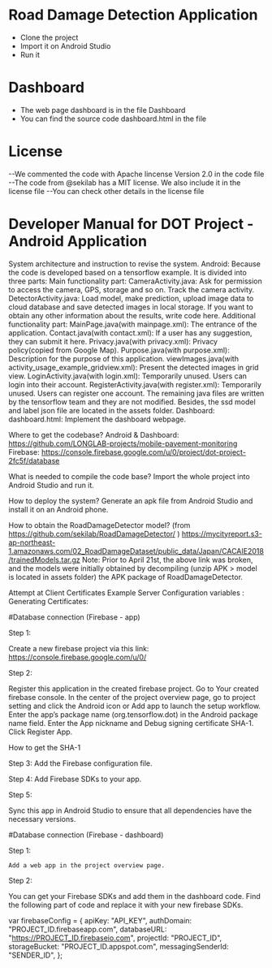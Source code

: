 # Road Damage Detection Application

- Clone the project
- Import it on Android Studio
- Run it

# Dashboard

- The web page dashboard is in the file Dashboard
- You can find the source code dashboard.html in the file

# License

--We commented the code with Apache lincense Version 2.0 in the code file
--The code from @sekilab has a MIT license. We also include it in the license file
--You can check other details in the license file 

# Developer Manual for DOT Project - Android Application


System architecture and instruction to revise the system.
Android: Because the code is developed based on a tensorflow example. It is divided into three parts:
Main functionality part: 
CameraActivity.java: Ask for permission to access the camera, GPS, storage and so on. Track the camera activity. 
DetectorActivity.java: Load model, make prediction, upload image data to cloud database and save detected images in local storage. If you want to obtain any other information about the results, write code here.
Additional functionality part:
MainPage.java(with mainpage.xml): The entrance of the application.
Contact.java(with contact.xml): If a user has any suggestion, they can submit it here.
Privacy.java(with privacy.xml): Privacy policy(copied from Google Map).
Purpose.java(with purpose.xml): Description for the purpose of this application.
viewImages.java(with activity_usage_example_gridview.xml): Present the detected images in grid view.
LoginActivity.java(with login.xml): Temporarily unused. Users can login into their account.
RegisterActivity.java(with register.xml): Temporarily unused. Users can register one account.
The remaining java files are written by the tensorflow team and they are not modified.
Besides, the ssd model and label json file are located in the assets folder.
Dashboard: dashboard.html: Implement the dashboard webpage.

Where to get the codebase? 
Android & Dashboard: 
https://github.com/LONGLAB-projects/mobile-pavement-monitoring
Firebase: https://console.firebase.google.com/u/0/project/dot-project-2fc5f/database

What is needed to compile the code base?
Import the whole project into Android Studio and run it.

How to deploy the system?
Generate an apk file from Android Studio and install it on an Android phone.

How to obtain the RoadDamageDetector model?
(from https://github.com/sekilab/RoadDamageDetector/ )
https://mycityreport.s3-ap-northeast-1.amazonaws.com/02_RoadDamageDataset/public_data/Japan/CACAIE2018/trainedModels.tar.gz 
Note: Prior to April 21st, the above link was broken, and the models were initially obtained by decompiling (unzip APK > model is located in assets folder) the APK package of RoadDamageDetector. 

Attempt at Client Certificates
Example Server Configuration variables : 
Generating Certificates:




#Database connection (Firebase - app)

Step 1:

Create a new firebase project via this link: https://console.firebase.google.com/u/0/

Step 2:

Register this application in the created firebase project.
Go to Your created firebase console.
In the center of the project overview page, go to project setting and click the Android icon or Add app to launch the setup workflow.
Enter the app’s package name (org.tensorflow.dot) in the Android package name field. 
Enter the App nickname and Debug signing certificate SHA-1.
Click Register App.

How to get the SHA-1


Step 3:
Add the Firebase configuration file.


Step 4:
Add Firebase SDKs to your app.


Step 5:

Sync this app in Android Studio to ensure that all dependencies have the necessary versions.






#Database connection (Firebase - dashboard)

Step 1:
	
	Add a web app in the project overview page. 

Step 2:

You can get your Firebase SDKs and add them in the dashboard code. Find the following part of code and replace it with your new firebase SDKs.

var firebaseConfig = {
  apiKey: "API_KEY",
  authDomain: "PROJECT_ID.firebaseapp.com",
  databaseURL: "https://PROJECT_ID.firebaseio.com",
  projectId: "PROJECT_ID",
  storageBucket: "PROJECT_ID.appspot.com",
  messagingSenderId: "SENDER_ID",
};
